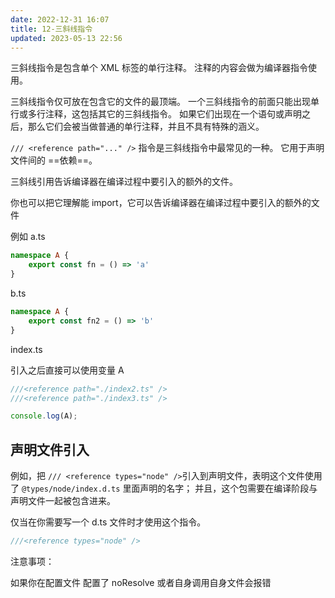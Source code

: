 ```yaml
---
date: 2022-12-31 16:07
title: 12-三斜线指令
updated: 2023-05-13 22:56
---
```


三斜线指令是包含单个 XML 标签的单行注释。 注释的内容会做为编译器指令使用。

三斜线指令仅可放在包含它的文件的最顶端。 一个三斜线指令的前面只能出现单行或多行注释，这包括其它的三斜线指令。 如果它们出现在一个语句或声明之后，那么它们会被当做普通的单行注释，并且不具有特殊的涵义。

`/// <reference path="..." />` 指令是三斜线指令中最常见的一种。
它用于声明文件间的 ==依赖==。

三斜线引用告诉编译器在编译过程中要引入的额外的文件。

你也可以把它理解能 import，它可以告诉编译器在编译过程中要引入的额外的文件

例如 a.ts
```ts
namespace A {
    export const fn = () => 'a'
}
```

b.ts
```ts
namespace A {
    export const fn2 = () => 'b'
}
```

index.ts

引入之后直接可以使用变量 A

```ts
///<reference path="./index2.ts" />
///<reference path="./index3.ts" />

console.log(A);
```

## 声明文件引入

例如，把 `/// <reference types="node" />`引入到声明文件，表明这个文件使用了 `@types/node/index.d.ts` 里面声明的名字； 并且，这个包需要在编译阶段与声明文件一起被包含进来。

仅当在你需要写一个 d.ts 文件时才使用这个指令。

```ts
///<reference types="node" />
```


注意事项：

如果你在配置文件 配置了 noResolve 或者自身调用自身文件会报错
